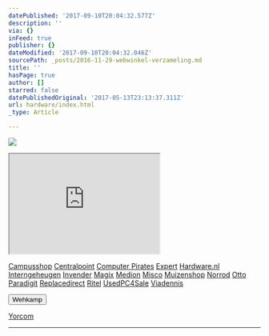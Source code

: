 ```yaml
---
datePublished: '2017-09-10T20:04:32.577Z'
description: ''
via: {}
inFeed: true
publisher: {}
dateModified: '2017-09-10T20:04:32.046Z'
sourcePath: _posts/2016-11-29-webwinkel-verzameling.md
title: ''
hasPage: true
author: []
starred: false
datePublishedOriginal: '2017-05-13T23:13:37.311Z'
url: hardware/index.html
_type: Article

---
```

![](https://the-grid-user-content.s3-us-west-2.amazonaws.com/e4f5c7a1-5645-4150-88af-80872fdd68a7.jpg)

<iframe src="https://the-grid.github.io/ed-userhtml/?g=eJy1Vstu2zAQvPsrWAHRzXraaWKbDtKkRQukaQ8-tCdjRa4lwhQlUDTk_H2phwO7sIEcLEAgtQI0O7OcXXDx6fnX0-rv768kM7lcjhaHDYEvR6MFkEzjhjqZMeXM9-u69h6lSCABjxW5QwzoFA111okEtXWWC5GnpNLs5I-kyEEbT0n_Rw4pVr7iyVp0rybDVAvu10JtUSqA3D8kKFXqEJAW_fvq5wsxO1NoAdIhlXmTSJ1acJPNwiAo9_MMRZqZJiA2SgrNUc-CuSXkw5JcEMKw4kIja6gNIwVsinGfY0g5hnlGA0e7sC1qT6HxHxgNp7eTwIW8nOf0LpxGd_dtADSM48-3YRto2m47Othh4r7UWFWDn6eFRq3AYEPO2AIYQ--DyTqM1p3edS_4Jvo20HG_Mxhaa4JgxqJlNoiSA_7VdFySwTIjcbD-O-B_UEZ0LCP6mIwLrRdFkyDuWy-MzrXda12POe-b75wliUZJHVVsCimL2lk-o1Ki4giymb3kGvXh75BXaM_p-RpVllppSSnUpS5SDXkOlmcrwmdSsG23PpQ0dA3daelWdBKHgbuhqz8vrv1AG5yb-NFWyT6dzvZ_V0GO9Eshx6_Ia0wGcpHFt8kGq1DPiqGyJpJlIVTLrXeULxTHvVdmZTPQpvHxQDvy0Pmx9r-Hnk5zXMVEJ7yvOTBs4fmbvYz43aXkHyFo8k8" height="200" style=""></iframe>

[Campusshop][0]
[Centralpoint][1]
[Computer Pirates][2]
[Expert][3]
[Hardware.nl][4]
[Interngeheugen][5]
[Invender][6]
[Magix][7]
[Medion][8]
[Misco][9]
[Muizenshop][10]
[Norrod][11]
[Otto][12]
[Paradigit][13]
[Replacedirect][14]
[Ritel][15]
[UsedPC4Sale][16]
[Viadennis][17]

<button data-role="cta" style="">Wehkamp</button>

[Yorcom][18]

---



[0]: http://www.campusshop.nl/tt/index.aspx?tt=23397_12_133761_Campusshop&r=%2F
[1]: http://www.centralpoint.nl/tracker/index.php?tt=534_12_133761_Ned-Web&r=%2F
[2]: http://www.computerpirates.com/
[3]: http://tc.tradetracker.net/?c=5515&m=12&a=133761&u=%2F
[4]: http://www.hardware.nl/
[5]: http://www.interngeheugen.com/tt/?tt=2902_12_133761_Interngeheugen&r=%2F
[6]: http://www.invender.nl/ttiv/index.php?tt=352_12_133761_Invender&r=%2F
[7]: http://www.magix.com/ap/tradetracker/?tt=2074_12_133761_Magix&r=%2F
[8]: http://tc.tradetracker.net/?c=3452&m=12&a=133761
[9]: http://www.misco.nl/
[10]: http://www.muizenshop.nl/
[11]: http://www.norrod.nl/tt/index.aspx?tt=23396_12_133761_Norrod&r=%2F
[12]: http://www.otto.nl/
[13]: http://www.paradigit.nl/tt/index.aspx?tt=5043_12_133761_Paradigit&r=%2F
[14]: http://www.replacedirect.nl/
[15]: http://www.ritel.nl/telecom/?tt=668_12_133761_Ritel&r=%2F
[16]: http://tc.tradetracker.net/?c=20400&m=12&a=133761&r=UsedPC4sale&u=%2F
[17]: http://www.viadennis.nl/computer/?tt=15804_12_133761_Viadennis&r=%2F
[18]: http://www.yorcom.nl/shopping/?tt=4837_12_133761_Rapportagened.webw&r=%2F